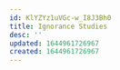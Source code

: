 ```yaml
---
id: KlYZYz1uVGc-w_I8J3Bh0
title: Ignorance Studies
desc: ''
updated: 1644961726967
created: 1644961726967
---
```


